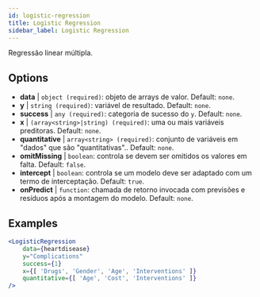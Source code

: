 ```yaml
---
id: logistic-regression
title: Logistic Regression
sidebar_label: Logistic Regression
---
```


Regressão linear múltipla.

## Options

* __data__ | `object (required)`: objeto de arrays de valor. Default: `none`.
* __y__ | `string (required)`: variável de resultado. Default: `none`.
* __success__ | `any (required)`: categoria de sucesso do `y`. Default: `none`.
* __x__ | `(array<string>|string) (required)`: uma ou mais variáveis preditoras. Default: `none`.
* __quantitative__ | `array<string> (required)`: conjunto de variáveis em "dados" que são "quantitativas".. Default: `none`.
* __omitMissing__ | `boolean`: controla se devem ser omitidos os valores em falta. Default: `false`.
* __intercept__ | `boolean`: controla se um modelo deve ser adaptado com um termo de interceptação. Default: `true`.
* __onPredict__ | `function`: chamada de retorno invocada com previsões e resíduos após a montagem do modelo. Default: `none`.


## Examples

```jsx live
<LogisticRegression 
    data={heartdisease} 
    y="Complications"
    success={1}
    x={[ 'Drugs', 'Gender', 'Age', 'Interventions' ]}
    quantitative={[ 'Age', 'Cost', 'Interventions' ]}
/>
```

